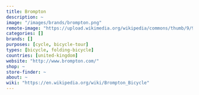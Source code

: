 ```yaml
---
title: Brompton
description: ~
image: "/images/brands/brompton.png"
remote-image: "https://upload.wikimedia.org/wikipedia/commons/thumb/9/93/Brompton_Bicycle_logo.svg/1280px-Brompton_Bicycle_logo.svg.png"
categories: []
brands: []
purposes: [cycle, bicycle-tour]
types: [bicycle, folding-bicycle]
countries: [united-kingdom]
website: "http://www.brompton.com/"
shop: ~
store-finder: ~
about: ~
wiki: "https://en.wikipedia.org/wiki/Brompton_Bicycle"
---
```

